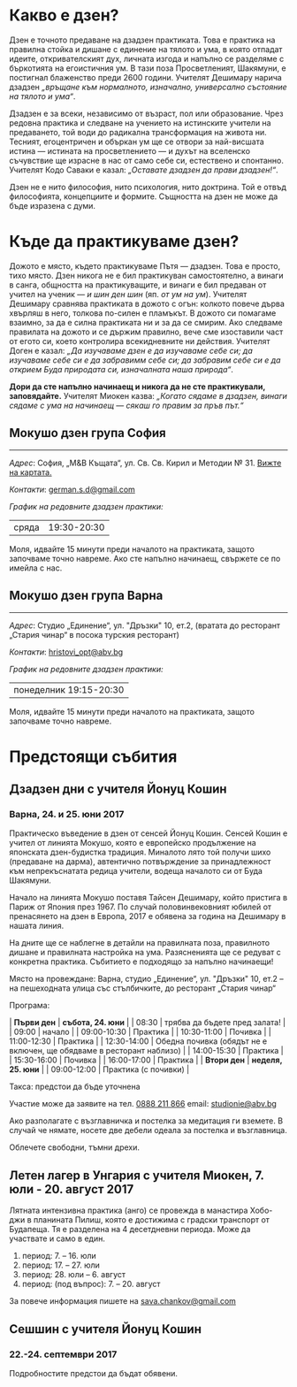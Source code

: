 # Какво е дзен?
Дзен е точното предаване на дзадзен практиката. Това е практика на правилна стойка и дишане с единение на тялото и ума, в която отпадат идеите, откривателският дух, личната изгода и напълно се разделяме с бъркотията на егоистичния ум. В тази поза Просветленият, Шакямуни, е постигнал блаженство преди 2600 години. Учителят Дешимару нарича дзадзен _„връщане към нормалното, изначално, универсално състояние на тялото и ума“_.

Дзадзен е за всеки, независимо от възраст, пол или образование. Чрез редовна практика и следване на учението на истинските учители на предаването, той води до радикална трансформация на живота ни. Тесният, егоцентричен и объркан ум ще се отвори за най-висшата истина &mdash; истината на просветлението &mdash; и духът на вселенско съчувствие ще израсне в нас от само себе си, естествено и спонтанно. Учителят Кодо Саваки е казал: _„Оставате дзадзен да прави дзадзен!“_.

Дзен не е нито философия, нито психология, нито доктрина. Той е отвъд философията, концепциите и формите. Същността на дзен не може да бъде изразена с думи.

# Къде да практикуваме дзен?

Дожото е място, където практикуваме Пътя &mdash; дзадзен. Това е просто, тихо място. Дзен никога не е бил практикуван самостоятелно, а винаги в санга, общността на практикуващите, и винаги е бил предаван от учител на ученик &mdash; _и шин ден шин_ (яп. _от ум на ум_). Учителят Дешимару сравнява практиката в дожото с огън: колкото повече дърва хвърляш в него, толкова по-силен е пламъкът. В дожото си помагаме взаимно, за да е силна практиката ни и за да се смирим. Ако следваме правилата на дожото и се държим правилно, вече сме изоставили част от егото си, което контролира всекидневните ни действия. Учителят Доген е казал: _„Да изучаваме дзен е да изучаваме себе си; да изучаваме себе си е да забравимм себе си; да забравим себе си е да открием Буда природата си, изначалната наша природа“_.

**Дори да сте напълно начинаещ и никога да не сте практикували, заповядайте.** Учителят Миокен казва: _„Когато сядаме в дзадзен, винаги сядаме с ума на начинаещ &mdash; сякаш го правим за пръв път.“_

## Мокушо дзен група София
***
_Адрес_:
София, „М&В Къщата“, ул. Св. Св. Кирил и Методии № 31. <a href="https://goo.gl/maps/5z5UPMZ7AB42" target="_blank">Вижте на картата.</a>

_Контакти_:
<a href="mailto:german.s.d@gmail.com?subject=Мокушо%20дзен">german.s.d@gmail.com</a>

_График на редовните дзадзен практики:_
<table>
<tr><td>сряда</td><td>19:30-20:30</td></tr>

</table>

Моля, идвайте 15 минути преди началото на практиката, защото започваме точно навреме. Ако сте напълно начинаещ, свържете се по имейла с нас.

## Мокушо дзен група Варна
***
_Адрес_:
Студио „Единение“, ул. "Дръзки" 10, ет.2, (вратата до ресторант „Стария чинар“ в посока турския ресторант)

_Контакти_:
<a href="mailto:hristovi_opt@abv.bg?subject=Мокушо%20дзен">hristovi_opt@abv.bg</a>

_График на редовните дзадзен практики:_
<table>
<tr><td>понеделник 19:15-20:30</td></tr>
</table>
Моля, идвайте 15 минути преди началото на практиката, защото започваме точно навреме.

# Предстоящи събития

<!--
## Дзадзен дни с учителя Йонуц Кошин

### София, 14.-15. януари 2017

Практическо въведение в дзен от сенсей Йонуц Кошин. Сенсей Кошин е учител от линията Мокушо, която е европейско продължение на японската дзен-будистка традиция. Миналото лято той получи шихо (предаване на дарма), автентично потвърждение за принадлежност към непрекъснатата редица учители, водеща началото си от Буда Шакямуни.

Начало на линията Мокушо поставя Тайсен Дешимару, който пристига в Париж от Япония  през 1967. По случай половинвековният юбилей от пренасянето на дзен в Европа, 2017 е обявена за година на Дешимару в нашата линия.

На дните ще се наблегне в детайли на правилната поза, правилното дишане и правилната настройка на ума. Разясненията ще се редуват с конкретна практика. Събитието е подходящо за напълно начинаещи!

Място на провеждане:

София, ул. Атанас Далчев №8, в салона на гимназията по фризьорство и козметика в кв. Изток (между х-л Плиска и метростанция Жолио-Кюри).
GPS: 42.672570, 23.355906
[BG Maps](http://www.bgmaps.com/link/A7338C38A52FC3C3571708C11AF611D5)
[Google Street View](https://www.google.bg/maps/@42.672091,23.355992,3a,75y,326.16h,82.85t/data=!3m4!1e1!3m2!1sO2esk_2Pl5c94ckXy4pqTQ!2e0
)

Програма:

| **Първи ден** | **събота, 14. януари** |
| 08:30         | трябва да бъдете пред залата! |
| 09:00         | начало |
| 09:00-10:30   | Практика |
| 10:30-11:00   | Почивка |
| 11:00-12:30   | Практика |
| 12:30-14:00   | Обедна почивка (обядът не е включен, ще обядваме в ресторант наблизо) |
| 14:00-15:30   | Практика |
| 15:30-16:00   | Почивка |
| 16:00-17:00   | Практика |
| **Втори ден** | **неделя, 15. януари** |
| 09:00-12:00   | Практика (с почивки) |

Такса: 20 лв. (общо за двата дни). За всеки следващ член на семейство участието е 10 лв.

За повече информация:
тел. 0897 96 46 88, Адриан Станев<br/>
email: adrian.stanev@gmail.com

Ако разполагате с възглавничка и постелка за медитация ги вземете.  В случай че нямате, носете две дебели одеала за постелка и възглавница.

Облечете свободни, тъмни дрехи.
-->
<!--
## Сешшин с учителя Миокен

### село Горско Косово, 3-5. март 2017

От 3. до 5. март 2017 в еко селище „Радост“, село Горско Косово, ще се проведе интензивна дзадзен практика (сешшин) под ръководството на учителя Ивон Миокен Бек от школата Мокушо дзен.

#### Обща програма

| 2. март (четвъртък)| след 18:00 –  пристигане и настаняване |
| 3. март (петък)    | 05:30 – начало |
| 5. март (неделя)   | 13:00 – край |

#### Дневен график

|5:30        | ставане |
|5:45-5:55   | влизане в дожото |
|6:00-7:40   | дзадзен и сутрешна церемония |
|7:40-8:00   | соджи (почистване и подреждане) |
|8:00–8:30   | генмай (закуска с оризова каша) |
|8:30-9:00   | почивка |
|9:00-10:30  | саму (готвене, шиене, миене на чинии и др.) |
|10:30-10:45 | почивка |
|10:45-10:55 | влизане в дожото |
|11:00-12:30 | дзадзен |
|12:30-13:00 | обяд |
|13:00-14:30 | следобедна почивка |
|14:30-16:30 | саму |
|16:30-16:45 | почивка |
|16:45-16:55 | влизане в дожото |
|17:00-18:30 | дзадзен |
|18:30-19:00 | вечеря |
|19:00-19:45 | почивка |
|19:45-19:55 | влизане в дожото |
|20:00-21:00 | дзадзен и вечерна церемония |
|22:00       | лягане |

Приканването за влизане в дожото ще бъде оповестявано с удари по дърво. Моля, веднага щом чуете сигнала, да приключите каквото правите в момента и да влезете в дожото! Важно е да не закъсняваме!

Очакваното дарение, за да бъде възможно това събитие, е 98 лв. Това включва храна и място да опънете спален чувал на пода на доджото (залата, в която практикуваме). Цената с включено легло в обща стая е 118 лв.

Храната е вегетарианска, и ще бъде приготвяна на място от присъстващите дзен монаси с помощта на участващите.

Ивон Миокен Бек е учител от линията на Тайсен Дешимару. Той основава първият дзен храм и първият манастир в Унгария, и първият храм в Румъния. През 2002 г. монахът Миокен получава шихо (предаване на дарма). Вижте повече на [mokushozen.hu](http://mokushozen.hu/).

Участие мoже да заявите на тел. <a href="tel:+359888211866">0888 211 866</a>
email: <a href="mailto:studionie@abv.bg">studionie@abv.bg</a>

**Броят на участващите е ограничен!**
Моля да заявите участие *най-късно до 24. февруари*.
-->

## Дзадзен дни с учителя Йонуц Кошин

### Варна, 24. и 25. юни 2017

Практическо въведение в дзен от сенсей Йонуц Кошин. Сенсей Кошин е учител от линията Мокушо, която е европейско продължение на японската дзен-будистка традиция. Миналото лято той получи шихо (предаване на дарма), автентично потвърждение за принадлежност към непрекъснатата редица учители, водеща началото си от Буда Шакямуни.

Начало на линията Мокушо поставя Тайсен Дешимару, който пристига в Париж от Япония  през 1967. По случай половинвековният юбилей от пренасянето на дзен в Европа, 2017 е обявена за година на Дешимару в нашата линия.

На дните ще се наблегне в детайли на правилната поза, правилното дишане и правилната настройка на ума. Разясненията ще се редуват с конкретна практика. Събитието е подходящо за напълно начинаещи!

Място на провеждане: Варна, студио „Единение“, ул. "Дръзки" 10, ет.2 – на пешеходната улица със стълбичките, до ресторант „Стария чинар“ 

Програма:

| **Първи ден** | **събота, 24. юни** |
| 08:30         | трябва да бъдете пред залата! |
| 09:00         | начало |
| 09:00-10:30   | Практика |
| 10:30-11:00   | Почивка |
| 11:00-12:30   | Практика |
| 12:30-14:00   | Обедна почивка (обядът не е включен, ще обядваме в ресторант наблизо) |
| 14:00-15:30   | Практика |
| 15:30-16:00   | Почивка |
| 16:00-17:00   | Практика |
| **Втори ден** | **неделя, 25. юни** |
| 09:00-12:00   | Практика (с почивки) |

Такса: предстои да бъде уточнена

Участие мoже да заявите на тел. <a href="tel:+359888211866">0888 211 866</a>
email: <a href="mailto:studionie@abv.bg">studionie@abv.bg</a>

Ако разполагате с възглавничка и постелка за медитация ги вземете.  В случай че нямате, носете две дебели одеала за постелка и възглавница.

Облечете свободни, тъмни дрехи.

## Летен лагер в Унгария с учителя Миокен, 7. юли - 20. август 2017

Лятната интензивна практика (анго) се провежда в манастира Хобо-джи в планината Пилиш, която е достижима с градски транспорт от Будапеща. Тя е разделена на 4 десетдневни периода. Може да участвате и само в един.

1. период: 7. – 16. юли
2. период: 17. – 27. юли
3. период: 28. юли – 6. август
4. период: (под въпрос): 7. – 20. август

За повече информация пишете на sava.chankov@gmail.com

## Сешшин с учителя Йонуц Кошин

### 22.-24. септември 2017

Подробностите предстои да бъдат обявени.
